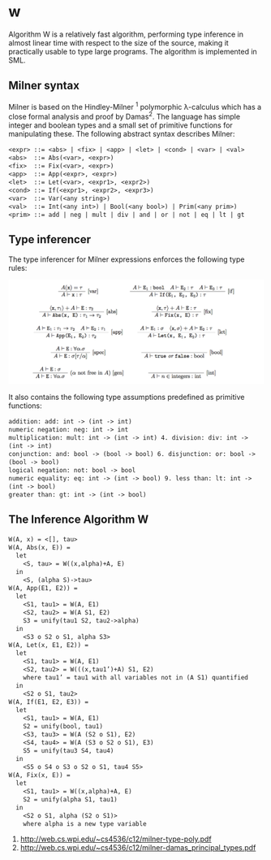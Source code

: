 # w

Algorithm W is a relatively fast algorithm, performing type inference in almost linear time with respect to the size of the source, making it practically usable to type large programs. The algorithm is implemented in SML.

## Milner syntax

Milner is based on the Hindley-Milner <sup>1</sup> polymorphic λ-calculus which has a close formal analysis and proof by Damas<sup>2</sup>. The language has simple integer and boolean types and a small set of primitive functions for manipulating these. The following abstract syntax describes Milner:

    <expr> ::= <abs> | <fix> | <app> | <let> | <cond> | <var> | <val>
    <abs>  ::= Abs(<var>, <expr>)
    <fix>  ::= Fix(<var>, <expr>)
    <app>  ::= App(<expr>, <expr>)
    <let>  ::= Let(<var>, <expr1>, <expr2>)
    <cond> ::= If(<expr1>, <expr2>, <expr3>)
    <var>  ::= Var(<any string>)
    <val>  ::= Int(<any int>) | Bool(<any bool>) | Prim(<any prim>)
    <prim> ::= add | neg | mult | div | and | or | not | eq | lt | gt

## Type inferencer

The type inferencer for Milner expressions enforces the following type rules:

![Type Rules](assets/typerules.png)

It also contains the following type assumptions predefined as primitive functions:

    addition: add: int -> (int -> int)
    numeric negation: neg: int -> int
    multiplication: mult: int -> (int -> int) 4. division: div: int -> (int -> int)
    conjunction: and: bool -> (bool -> bool) 6. disjunction: or: bool -> (bool -> bool)
    logical negation: not: bool -> bool
    numeric equality: eq: int -> (int -> bool) 9. less than: lt: int -> (int -> bool)
    greater than: gt: int -> (int -> bool)

## The Inference Algorithm W

    W(A, x) = <[], tau>
    W(A, Abs(x, E)) =
      let
        <S, tau> = W((x,alpha)+A, E)
      in
        <S, (alpha S)->tau>
    W(A, App(E1, E2)) =
      let
        <S1, tau1> = W(A, E1)
        <S2, tau2> = W(A S1, E2)
        S3 = unify(tau1 S2, tau2->alpha)
      in
        <S3 o S2 o S1, alpha S3>
    W(A, Let(x, E1, E2)) =
      let
        <S1, tau1> = W(A, E1)
        <S2, tau2> = W(((x,tau1’)+A) S1, E2)
        where tau1’ = tau1 with all variables not in (A S1) quantified
      in
        <S2 o S1, tau2>
    W(A, If(E1, E2, E3)) =
      let
        <S1, tau1> = W(A, E1)
        S2 = unify(bool, tau1)
        <S3, tau3> = W(A (S2 o S1), E2)
        <S4, tau4> = W(A (S3 o S2 o S1), E3)
        S5 = unify(tau3 S4, tau4)
      in
        <S5 o S4 o S3 o S2 o S1, tau4 S5>
    W(A, Fix(x, E)) =
      let
        <S1, tau1> = W((x,alpha)+A, E)
        S2 = unify(alpha S1, tau1)
      in
        <S2 o S1, alpha (S2 o S1)>
        where alpha is a new type variable

1. http://web.cs.wpi.edu/~cs4536/c12/milner-type-poly.pdf
2. http://web.cs.wpi.edu/~cs4536/c12/milner-damas_principal_types.pdf

